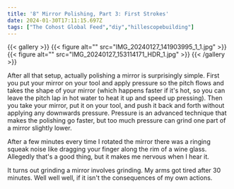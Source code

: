 ```yaml
---
title: '8" Mirror Polishing, Part 3: First Strokes'
date: 2024-01-30T17:11:15.697Z
tags: ["The Cohost Global Feed","diy","hillescopebuilding"]
---
```

{{< gallery >}}
{{< figure alt="" src="IMG_20240127_141903995_1_1.jpg" >}}
{{< figure alt="" src="IMG_20240127_153114171_HDR_1.jpg" >}}
{{< /gallery >}}

After all that setup, actually polishing a mirror is surprisingly simple. First you put your mirror on your tool and apply pressure so the pitch flows and takes the shape of your mirror (which happens faster if it's hot, so you can leave the pitch lap in hot water to heat it up and speed up pressing). Then you take your mirror, put it on your tool, and push it back and forth without applying any downwards pressure. Pressure is an advanced technique that makes the polishing go faster, but too much pressure can grind one part of a mirror slightly lower.

After a few minutes every time I rotated the mirror there was a ringing squeak noise like dragging your finger along the rim of a wine glass. Allegedly that's a good thing, but it makes me nervous when I hear it.

It turns out grinding a mirror involves grinding. My arms got tired after 30 minutes. Well well well, if it isn't the consequences of my own actions.


